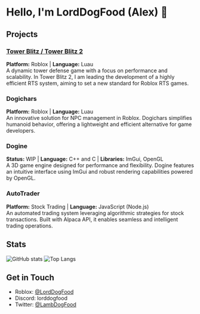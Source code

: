 # Hello, I'm LordDogFood (Alex) 👋  

## Projects  

### [Tower Blitz / Tower Blitz 2](https://www.roblox.com/games/4739557376/Tower-Blitz)  
**Platform:** Roblox | **Language:** Luau  
A dynamic tower defense game with a focus on performance and scalability. In Tower Blitz 2, I am leading the development of a highly efficient RTS system, aiming to set a new standard for Roblox RTS games.  

### Dogichars  
**Platform:** Roblox | **Language:** Luau  
An innovative solution for NPC management in Roblox. Dogichars simplifies humanoid behavior, offering a lightweight and efficient alternative for game developers.  

### Dogine  
**Status:** WIP | **Language:** C++ and C | **Libraries:** ImGui, OpenGL  
A 3D game engine designed for performance and flexibility. Dogine features an intuitive interface using ImGui and robust rendering capabilities powered by OpenGL.  

### AutoTrader  
**Platform:** Stock Trading | **Language:** JavaScript (Node.js)  
An automated trading system leveraging algorithmic strategies for stock transactions. Built with Alpaca API, it enables seamless and intelligent trading operations.  


## Stats

![GitHub stats](https://github-readme-stats-mofb.vercel.app/api?username=LambDogFood&show_icons=true&theme=tokyonight)
![Top Langs](https://github-readme-stats-mofb.vercel.app/api/top-langs/?username=LambDogFood&layout=compact&count-private=true&theme=tokyonight)

## Get in Touch

- Roblox: [@LordDogFood](https://www.roblox.com/users/196842650/profile)
- Discord: lorddogfood
- Twitter: [@LambDogFood](https://twitter.com/LambDogFood)
